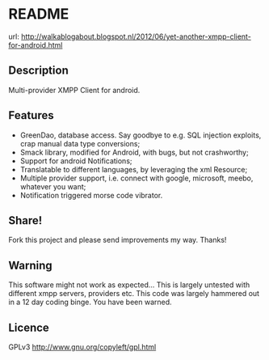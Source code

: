 README
======

url: http://walkablogabout.blogspot.nl/2012/06/yet-another-xmpp-client-for-android.html

Description
-----------

Multi-provider XMPP Client for android.

Features
--------

* GreenDao, database access. Say goodbye to e.g. SQL injection exploits, crap manual data type conversions;
* Smack library, modified for Android, with bugs, but not crashworthy;
* Support for android Notifications;
* Translatable to different languages, by leveraging the xml Resource;
* Multiple provider support, i.e. connect with google, microsoft, meebo, whatever you want;
* Notification triggered morse code vibrator.

Share!
------

Fork this project and please send improvements my way. Thanks!

Warning
-------

This software might not work as expected...
This is largely untested with different xmpp servers, providers etc.
This code was largely hammered out in a 12 day coding binge. You have been warned.

Licence
-------

GPLv3 http://www.gnu.org/copyleft/gpl.html



